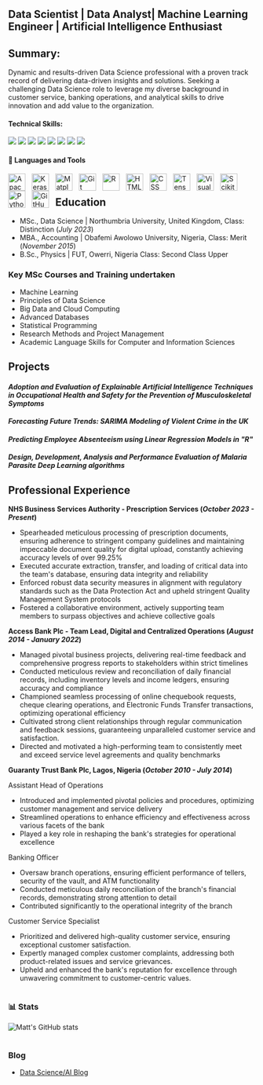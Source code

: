 ## Data Scientist | Data Analyst| Machine Learning Engineer | Artificial Intelligence Enthusiast

## Summary:
Dynamic and results-driven Data Science professional with a proven track record of delivering data-driven insights and solutions. Seeking a challenging Data Science role to leverage my diverse background in customer service, banking operations, and analytical skills to drive innovation and add value to the organization.

#### Technical Skills: 
<div>
<img src="https://img.shields.io/badge/-Data_Wrangling-FF6F00?&style=for-the-badge&logo=Data-Wrangling&logoColor=white" />
<img src="https://img.shields.io/badge/-Programming-3776AB?&style=for-the-badge&logo=Programming&logoColor=white" />
<img src="https://img.shields.io/badge/-Data_Visualization-007ACC?&style=for-the-badge&logo=Data-Visualization&logoColor=white" />
<img src="https://img.shields.io/badge/-Statistical_Analysis-007ACC?&style=for-the-badge&logo=statistics&logoColor=white" />
<img src="https://img.shields.io/badge/-Predictive_Modeling-FF6F00?&style=for-the-badge&logo=Predictive-Modeling&logoColor=white" />
<img src="https://img.shields.io/badge/-Machine_Learning-FF6F00?&style=for-the-badge&logo=Machine_Learning&logoColor=white" />
<img src="https://img.shields.io/badge/-Deep_Learning-FF6F00?&style=for-the-badge&logo=Deep_Learning&logoColor=white" />
<img src="https://img.shields.io/badge/-Domain_Knowledge-6A5ACD?&style=for-the-badge&logo=Domain-Knowledge&logoColor=white" />
</div>

#### 🧰 Languages and Tools    

<img align="left" alt="ApacheSpark" width="35px" style="padding-right:10px;" src="https://cdn.jsdelivr.net/gh/devicons/devicon@latest/icons/apachespark/apachespark-original-wordmark.svg" />
<img align="left" alt="Keras" width="35px" style="padding-right:10px;" src="https://cdn.jsdelivr.net/gh/devicons/devicon@latest/icons/keras/keras-original-wordmark.svg" />
<img align="left" alt="Matplotlib" width="35px" style="padding-right:10px;" src="https://cdn.jsdelivr.net/gh/devicons/devicon@latest/icons/matplotlib/matplotlib-original.svg" />
<img align="left" alt="Git" width="35px" style="padding-right:10px;" src="https://cdn.jsdelivr.net/gh/devicons/devicon/icons/git/git-original.svg" />
<img align="left" alt="R" width="35px" style="padding-right:10px;" src="https://cdn.jsdelivr.net/gh/devicons/devicon@latest/icons/r/r-original.svg" />
<img align="left" alt="HTML" width="35px" style="padding-right:10px;" src="https://cdn.jsdelivr.net/gh/devicons/devicon/icons/html5/html5-plain.svg" />
<img align="left" alt="CSS" width="35px" style="padding-right:10px;" src="https://cdn.jsdelivr.net/gh/devicons/devicon/icons/css3/css3-plain.svg" />
<img align="left" alt="Tensorflow" width="35px" style="padding-right:10px;" src="https://cdn.jsdelivr.net/gh/devicons/devicon@latest/icons/tensorflow/tensorflow-original.svg" />
<img align="left" alt="VisualStudio" width="35px" style="padding-right:10px;" src="https://cdn.jsdelivr.net/gh/devicons/devicon@latest/icons/visualstudio/visualstudio-original.svg" />
<img align="left" alt="ScikitLearn" width="35px" style="padding-right:10px;" src="https://cdn.jsdelivr.net/gh/devicons/devicon@latest/icons/scikitlearn/scikitlearn-original.svg" />
<img align="left" alt="Python" width="35px" style="padding-right:10px;" src="https://cdn.jsdelivr.net/gh/devicons/devicon/icons/python/python-plain.svg" />
<img align="left" alt="GitHub" width="35px" style="padding-right:10px;" src="https://cdn.jsdelivr.net/gh/devicons/devicon/icons/github/github-original.svg" />
<br />


## Education
- MSc.,  Data Science | Northumbria University, United Kingdom, Class: Distinction (_July 2023_)								  
- MBA.,  Accounting   | Obafemi Awolowo University, Nigeria, Class: Merit   (_November 2015_)	 			        		
- B.Sc., Physics      | FUT, Owerri, Nigeria Class: Second Class Upper


### Key MSc Courses and Training undertaken
- Machine Learning
- Principles of Data Science
- Big Data and Cloud Computing
- Advanced Databases
- Statistical Programming
- Research Methods and Project Management
- Academic Language Skills for Computer and Information Sciences

## Projects
#### _Adoption and Evaluation of Explainable Artificial Intelligence Techniques in Occupational Health and Safety for the Prevention of Musculoskeletal Symptoms_

#### _Forecasting Future Trends: SARIMA Modeling of Violent Crime in the UK_

#### _Predicting Employee Absenteeism using Linear Regression Models in "R"_

#### _Design, Development, Analysis and Performance Evaluation of Malaria Parasite Deep Learning algorithms_

## Professional Experience
**NHS Business Services Authority - Prescription Services (_October 2023 - Present_)**
- Spearheaded meticulous processing of prescription documents, ensuring adherence to stringent company guidelines and maintaining impeccable document quality for digital upload, constantly achieving accuracy levels of over 99.25%
- Executed accurate extraction, transfer, and loading of critical data into the team's database, ensuring data integrity and reliability
- Enforced robust data security measures in alignment with regulatory standards such as the Data Protection Act and upheld stringent Quality Management System protocols
- Fostered a collaborative environment, actively supporting team members to surpass objectives and achieve collective goals

**Access Bank Plc - Team Lead, Digital and Centralized Operations (_August 2014 - January 2022_)**
- Managed pivotal business projects, delivering real-time feedback and comprehensive progress reports to stakeholders within strict timelines
- Conducted meticulous review and reconciliation of daily financial records, including inventory levels and income ledgers, ensuring accuracy and compliance
- Championed seamless processing of online chequebook requests, cheque clearing operations, and Electronic Funds Transfer transactions, optimizing operational efficiency
- Cultivated strong client relationships through regular communication and feedback sessions, guaranteeing unparalleled customer service and satisfaction.
- Directed and motivated a high-performing team to consistently meet and exceed service level agreements and quality benchmarks

**Guaranty Trust Bank Plc, Lagos, Nigeria (_October 2010 - July 2014_)**

Assistant Head of Operations
- Introduced and implemented pivotal policies and procedures, optimizing customer management and service delivery
- Streamlined operations to enhance efficiency and effectiveness across various facets of the bank
- Played a key role in reshaping the bank's strategies for operational excellence

Banking Officer
- Oversaw branch operations, ensuring efficient performance of tellers, security of the vault, and ATM functionality
- Conducted meticulous daily reconciliation of the branch's financial records, demonstrating strong attention to detail
- Contributed significantly to the operational integrity of the branch

Customer Service Specialist 
- Prioritized and delivered high-quality customer service, ensuring exceptional customer satisfaction.
- Expertly managed complex customer complaints, addressing both product-related issues and service grievances.
- Upheld and enhanced the bank's reputation for excellence through unwavering commitment to customer-centric values.

#
### 📊 Stats

![Matt's GitHub stats](https://github-readme-stats.vercel.app/api?username=Mattdozie&show_icons=true&theme=graywhite)

<!-- ![GitHub Streak](https://streak-stats.demolab.com?user=Mattdozie&theme=graywhite&border_radius=4.5) -->

#

### Blog
- [Data Science/AI Blog](https://)
